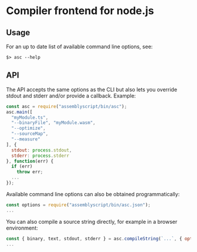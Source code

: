 Compiler frontend for node.js
=============================

Usage
-----

For an up to date list of available command line options, see:

```
$> asc --help
```

API
---

The API accepts the same options as the CLI but also lets you override stdout and stderr and/or provide a callback. Example:

```js
const asc = require("assemblyscript/bin/asc");
asc.main([
  "myModule.ts",
  "--binaryFile", "myModule.wasm",
  "--optimize",
  "--sourceMap",
  "--measure"
], {
  stdout: process.stdout,
  stderr: process.stderr
}, function(err) {
  if (err)
    throw err;
  ...
});
```

Available command line options can also be obtained programmatically:

```js
const options = require("assemblyscript/bin/asc.json");
...
```

You can also compile a source string directly, for example in a browser environment:

```js
const { binary, text, stdout, stderr } = asc.compileString(`...`, { optimize: 2 });
...
```
